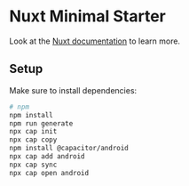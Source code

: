# Nuxt Minimal Starter

Look at the [Nuxt documentation](https://nuxt.com/docs/getting-started/introduction) to learn more.

## Setup

Make sure to install dependencies:

```bash
# npm
npm install
npm run generate
npx cap init
npx cap copy
npm install @capacitor/android
npx cap add android
npx cap sync
npx cap open android

```
